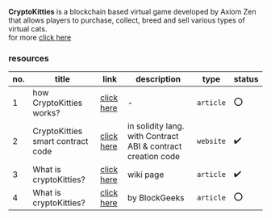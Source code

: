 **CryptoKitties** is a blockchain based virtual game developed by Axiom Zen that allows players to purchase, collect, 
breed and sell various types of virtual cats.  
for more [click here](https://github.com/cryptocopycats/awesome-cryptokitties)

### resources

no. | title | link | description | type | status
--- | ----- | ---- | ----------- | ---- | -------
1 | how CryptoKitties works? | [click here](https://medium.com/@aidobreen/how-does-cryptokitties-co-work-e5071c0abf73) | - | `article` | :o:
2 | CryptoKitties smart contract code | [click here](https://etherscan.io/address/0x06012c8cf97bead5deae237070f9587f8e7a266d#code) |  in solidity lang. with Contract ABI & contract creation code | `website` | :heavy_check_mark:
3 | What is cryptoKitties?| [click here](https://en.wikipedia.org/wiki/CryptoKitties) | wiki page | `article` | :heavy_check_mark:
4 | What is cryptoKitties? | [click here](https://blockgeeks.com/guides/cryptokitties/) | by BlockGeeks | `article` | :o:
